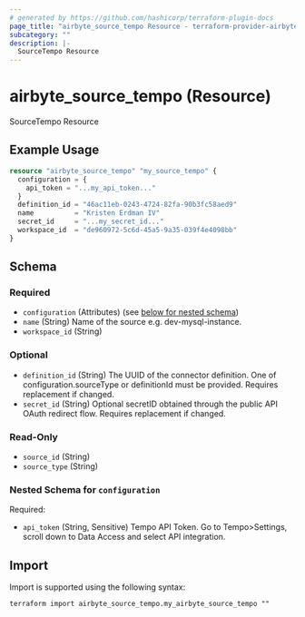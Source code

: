 ```yaml
---
# generated by https://github.com/hashicorp/terraform-plugin-docs
page_title: "airbyte_source_tempo Resource - terraform-provider-airbyte"
subcategory: ""
description: |-
  SourceTempo Resource
---
```


# airbyte_source_tempo (Resource)

SourceTempo Resource

## Example Usage

```terraform
resource "airbyte_source_tempo" "my_source_tempo" {
  configuration = {
    api_token = "...my_api_token..."
  }
  definition_id = "46ac11eb-0243-4724-82fa-90b3fc58aed9"
  name          = "Kristen Erdman IV"
  secret_id     = "...my_secret_id..."
  workspace_id  = "de960972-5c6d-45a5-9a35-039f4e4098bb"
}
```

<!-- schema generated by tfplugindocs -->
## Schema

### Required

- `configuration` (Attributes) (see [below for nested schema](#nestedatt--configuration))
- `name` (String) Name of the source e.g. dev-mysql-instance.
- `workspace_id` (String)

### Optional

- `definition_id` (String) The UUID of the connector definition. One of configuration.sourceType or definitionId must be provided. Requires replacement if changed.
- `secret_id` (String) Optional secretID obtained through the public API OAuth redirect flow. Requires replacement if changed.

### Read-Only

- `source_id` (String)
- `source_type` (String)

<a id="nestedatt--configuration"></a>
### Nested Schema for `configuration`

Required:

- `api_token` (String, Sensitive) Tempo API Token. Go to Tempo>Settings, scroll down to Data Access and select API integration.

## Import

Import is supported using the following syntax:

```shell
terraform import airbyte_source_tempo.my_airbyte_source_tempo ""
```
